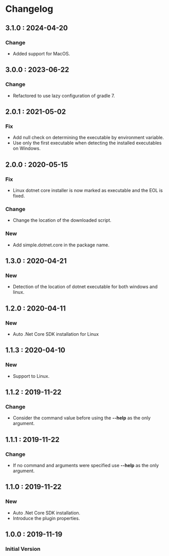 # Changelog

## 3.1.0 : 2024-04-20

### Change

* Added support for MacOS.

## 3.0.0 : 2023-06-22

### Change

* Refactored to use lazy configuration of gradle 7.

## 2.0.1 : 2021-05-02

### Fix

* Add null check on determining the executable by environment variable.
* Use only the first executable when detecting the installed executables on Windows.

## 2.0.0 : 2020-05-15

### Fix

* Linux dotnet core installer is now marked as executable and the EOL is fixed.

### Change

* Change the location of the downloaded script.

### New

* Add simple.dotnet.core in the package name.

## 1.3.0 : 2020-04-21

### New

* Detection of the location of dotnet executable for both windows and linux.

## 1.2.0 : 2020-04-11

### New

* Auto .Net Core SDK installation for Linux

## 1.1.3 : 2020-04-10

### New

* Support to Linux.

## 1.1.2 : 2019-11-22

### Change

* Consider the command value before using the **--help** as the only argument.

## 1.1.1 : 2019-11-22

### Change

* If no command and arguments were specified use **--help** as the only argument.

## 1.1.0 : 2019-11-22

### New

* Auto .Net Core SDK installation.
* Introduce the plugin properties.

## 1.0.0 : 2019-11-19

### Initial Version

